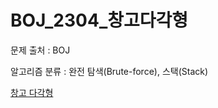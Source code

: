 # BOJ_2304_창고다각형
문제 출처 : BOJ

알고리즘 분류 : 완전 탐색(Brute-force), 스택(Stack)

[창고 다각형](https://www.acmicpc.net/problem/2304)